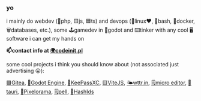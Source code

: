 ### yo

i mainly do webdev (🐘php, 🟨js, 🟦ts) and devops (🐧linux❤️, 📜bash, 🐋docker, 🗑️databases, etc.), some 🕹️gamedev in 🤖godot and ⌨️tinker with any cool 🖥️software i can get my hands on

**📫contact info at [🌍codeinit.pl](https://codeinit.pl)**

some cool projects i think you should know about (not associated just advertising 😛): 

[🟩Gitea](https://github.com/go-gitea/gitea), 
[🤖Godot Engine](https://github.com/godotengine/godot), 
[🔐KeePassXC](https://github.com/keepassxreboot/keepassxc),
[🟨ViteJS](https://github.com/vitejs/vite), 
[🌤️wttr.in](https://github.com/chubin/wttr.in), 
[🗒️micro editor](https://github.com/zyedidia/micro), 
[🧰tauri](https://github.com/tauri-apps/tauri), 
[🎨Pixelorama](https://github.com/Orama-Interactive/Pixelorama), 
[🗒️pell](https://github.com/jaredreich/pell), 
[🐘HashIds](https://github.com/vinkla/hashids)
